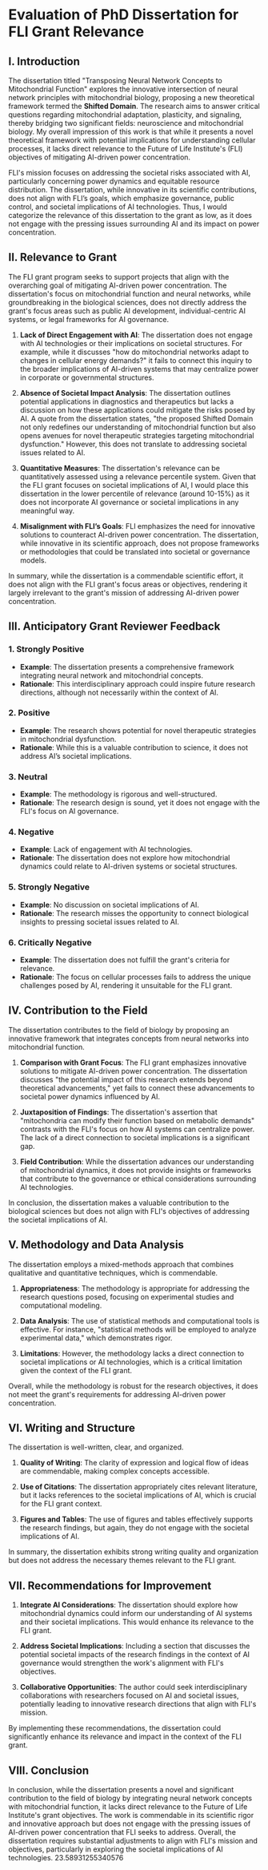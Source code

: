 # Evaluation of PhD Dissertation for FLI Grant Relevance

## I. Introduction

The dissertation titled "Transposing Neural Network Concepts to Mitochondrial Function" explores the innovative intersection of neural network principles with mitochondrial biology, proposing a new theoretical framework termed the **Shifted Domain**. The research aims to answer critical questions regarding mitochondrial adaptation, plasticity, and signaling, thereby bridging two significant fields: neuroscience and mitochondrial biology. My overall impression of this work is that while it presents a novel theoretical framework with potential implications for understanding cellular processes, it lacks direct relevance to the Future of Life Institute's (FLI) objectives of mitigating AI-driven power concentration. 

FLI's mission focuses on addressing the societal risks associated with AI, particularly concerning power dynamics and equitable resource distribution. The dissertation, while innovative in its scientific contributions, does not align with FLI’s goals, which emphasize governance, public control, and societal implications of AI technologies. Thus, I would categorize the relevance of this dissertation to the grant as low, as it does not engage with the pressing issues surrounding AI and its impact on power concentration.

## II. Relevance to Grant

The FLI grant program seeks to support projects that align with the overarching goal of mitigating AI-driven power concentration. The dissertation's focus on mitochondrial function and neural networks, while groundbreaking in the biological sciences, does not directly address the grant's focus areas such as public AI development, individual-centric AI systems, or legal frameworks for AI governance.

1. **Lack of Direct Engagement with AI**: The dissertation does not engage with AI technologies or their implications on societal structures. For example, while it discusses "how do mitochondrial networks adapt to changes in cellular energy demands?" it fails to connect this inquiry to the broader implications of AI-driven systems that may centralize power in corporate or governmental structures.

2. **Absence of Societal Impact Analysis**: The dissertation outlines potential applications in diagnostics and therapeutics but lacks a discussion on how these applications could mitigate the risks posed by AI. A quote from the dissertation states, "the proposed Shifted Domain not only redefines our understanding of mitochondrial function but also opens avenues for novel therapeutic strategies targeting mitochondrial dysfunction." However, this does not translate to addressing societal issues related to AI.

3. **Quantitative Measures**: The dissertation's relevance can be quantitatively assessed using a relevance percentile system. Given that the FLI grant focuses on societal implications of AI, I would place this dissertation in the lower percentile of relevance (around 10-15%) as it does not incorporate AI governance or societal implications in any meaningful way.

4. **Misalignment with FLI’s Goals**: FLI emphasizes the need for innovative solutions to counteract AI-driven power concentration. The dissertation, while innovative in its scientific approach, does not propose frameworks or methodologies that could be translated into societal or governance models.

In summary, while the dissertation is a commendable scientific effort, it does not align with the FLI grant's focus areas or objectives, rendering it largely irrelevant to the grant's mission of addressing AI-driven power concentration.

## III. Anticipatory Grant Reviewer Feedback

### 1. Strongly Positive
- **Example**: The dissertation presents a comprehensive framework integrating neural network and mitochondrial concepts.
- **Rationale**: This interdisciplinary approach could inspire future research directions, although not necessarily within the context of AI.

### 2. Positive
- **Example**: The research shows potential for novel therapeutic strategies in mitochondrial dysfunction.
- **Rationale**: While this is a valuable contribution to science, it does not address AI’s societal implications.

### 3. Neutral
- **Example**: The methodology is rigorous and well-structured.
- **Rationale**: The research design is sound, yet it does not engage with the FLI's focus on AI governance.

### 4. Negative
- **Example**: Lack of engagement with AI technologies.
- **Rationale**: The dissertation does not explore how mitochondrial dynamics could relate to AI-driven systems or societal structures.

### 5. Strongly Negative
- **Example**: No discussion on societal implications of AI.
- **Rationale**: The research misses the opportunity to connect biological insights to pressing societal issues related to AI.

### 6. Critically Negative
- **Example**: The dissertation does not fulfill the grant's criteria for relevance.
- **Rationale**: The focus on cellular processes fails to address the unique challenges posed by AI, rendering it unsuitable for the FLI grant.

## IV. Contribution to the Field

The dissertation contributes to the field of biology by proposing an innovative framework that integrates concepts from neural networks into mitochondrial function. 

1. **Comparison with Grant Focus**: The FLI grant emphasizes innovative solutions to mitigate AI-driven power concentration. The dissertation discusses "the potential impact of this research extends beyond theoretical advancements," yet fails to connect these advancements to societal power dynamics influenced by AI.

2. **Juxtaposition of Findings**: The dissertation's assertion that "mitochondria can modify their function based on metabolic demands" contrasts with the FLI's focus on how AI systems can centralize power. The lack of a direct connection to societal implications is a significant gap.

3. **Field Contribution**: While the dissertation advances our understanding of mitochondrial dynamics, it does not provide insights or frameworks that contribute to the governance or ethical considerations surrounding AI technologies.

In conclusion, the dissertation makes a valuable contribution to the biological sciences but does not align with FLI's objectives of addressing the societal implications of AI.

## V. Methodology and Data Analysis

The dissertation employs a mixed-methods approach that combines qualitative and quantitative techniques, which is commendable.

1. **Appropriateness**: The methodology is appropriate for addressing the research questions posed, focusing on experimental studies and computational modeling.

2. **Data Analysis**: The use of statistical methods and computational tools is effective. For instance, "statistical methods will be employed to analyze experimental data," which demonstrates rigor.

3. **Limitations**: However, the methodology lacks a direct connection to societal implications or AI technologies, which is a critical limitation given the context of the FLI grant.

Overall, while the methodology is robust for the research objectives, it does not meet the grant's requirements for addressing AI-driven power concentration.

## VI. Writing and Structure

The dissertation is well-written, clear, and organized. 

1. **Quality of Writing**: The clarity of expression and logical flow of ideas are commendable, making complex concepts accessible.

2. **Use of Citations**: The dissertation appropriately cites relevant literature, but it lacks references to the societal implications of AI, which is crucial for the FLI grant context.

3. **Figures and Tables**: The use of figures and tables effectively supports the research findings, but again, they do not engage with the societal implications of AI.

In summary, the dissertation exhibits strong writing quality and organization but does not address the necessary themes relevant to the FLI grant.

## VII. Recommendations for Improvement

1. **Integrate AI Considerations**: The dissertation should explore how mitochondrial dynamics could inform our understanding of AI systems and their societal implications. This would enhance its relevance to the FLI grant.

2. **Address Societal Implications**: Including a section that discusses the potential societal impacts of the research findings in the context of AI governance would strengthen the work's alignment with FLI's objectives.

3. **Collaborative Opportunities**: The author could seek interdisciplinary collaborations with researchers focused on AI and societal issues, potentially leading to innovative research directions that align with FLI's mission.

By implementing these recommendations, the dissertation could significantly enhance its relevance and impact in the context of the FLI grant.

## VIII. Conclusion

In conclusion, while the dissertation presents a novel and significant contribution to the field of biology by integrating neural network concepts with mitochondrial function, it lacks direct relevance to the Future of Life Institute's grant objectives. The work is commendable in its scientific rigor and innovative approach but does not engage with the pressing issues of AI-driven power concentration that FLI seeks to address. Overall, the dissertation requires substantial adjustments to align with FLI's mission and objectives, particularly in exploring the societal implications of AI technologies. 23.58931255340576